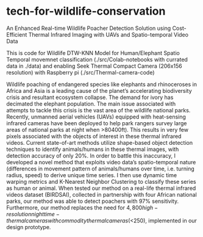 # tech-for-wildlife-conservation
An Enhanced Real-time Wildlife Poacher Detection Solution using Cost-Efficient Thermal Infrared Imaging with UAVs and Spatio-temporal Video Data

This is code for Wildlife DTW-KNN Model for Human/Elephant Spatio Temporal movemnet classification (./src/Colab-notebooks with currated data in ./data) and enabling Seek Thermal Compact Camera (206x156 resolution) with Raspberry pi (./src/Thermal-camera-code)

Wildlife poaching of endangered species like elephants and rhinoceroses in Africa and Asia is a leading cause of the planet’s accelerating biodiversity crisis and resultant ecosystem collapse. The demand for ivory has decimated the elephant population. The main issue associated with attempts to tackle this crisis is the vast area of the wildlife national parks. Recently, unmanned aerial vehicles (UAVs) equipped with heat-sensing infrared cameras have been deployed to help park rangers survey large areas of national parks at night when >$80% of poaching occurs. In order to maximize surveillance area (with fixed flight time and battery constraints) while avoiding detection, UAVs need to fly at high altitudes (>$400ft). This results in very few pixels associated with the objects of interest in these thermal infrared videos. Current state-of-art methods utilize shape-based object detection techniques to identify animals/humans in these thermal images, with detection accuracy of only 20%. In order to battle this inaccuracy, I developed a novel method that exploits video data’s spatio-temporal nature (differences in movement pattern of animals/humans over time, i.e. turning radius, speed) to derive unique time series. I then use dynamic time warping metrics and K-Nearest Neighbor Clustering to classify these series as human or animal. When tested our method on a real-life thermal infrared videos dataset (BIRDSAI), collected in partnership with four African national parks, our method was able to detect poachers with 97\% sensitivity. Furthermore, our method replaces the need for $4,800 high-resolution nighttime-thermal cameras with commodity thermal cameras (<$250), implemented in our design prototype.
